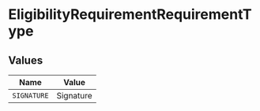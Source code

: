 # EligibilityRequirementRequirementType


## Values

| Name        | Value       |
| ----------- | ----------- |
| `SIGNATURE` | Signature   |